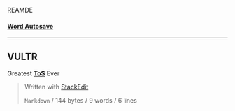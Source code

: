 REAMDE

#### [Word Autosave](q./Word%20Office%20365%20Autosave%20Recovery.md)
---
## **VULTR**  
Greatest [**ToS**](https://www.vultr.com/legal/tos/) Ever  

> Written with [StackEdit](https://stackedit.io/)
>
> `Markdown` / 144 bytes / 9 words / 6 lines
<!--stackedit_data:
eyJoaXN0b3J5IjpbLTM4ODM0OTUwMF19
-->